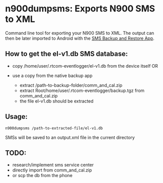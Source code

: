 # n900dumpsms: Exports N900 SMS to XML
Command line tool for exporting your N900 SMS to XML.
The output can then be later imported to Android with the [SMS Backup and Restore App](https://play.google.com/store/apps/details?id=com.riteshsahu.SMSBackupRestore).

## How to get the el-v1.db SMS database:
* copy /home/user/.rtcom-eventlogger/el-v1.db from the device itself OR

* use a copy from the native backup app
    * extract /path-to-backup-folder/comm_and_cal.zip
    * extract Root/home/user/.rtcom-eventlogger/backup.tgz from comm_and_cal.zip
    * the file el-v1.db should be extracted

## Usage:
`n900dumpsms /path-to-extracted-file/el-v1.db`

SMSs will be saved to an output.xml file in the current directory

## TODO:
* research/implement sms service center
* directly import from comm_and_cal.zip
* or scp the db from the phone
